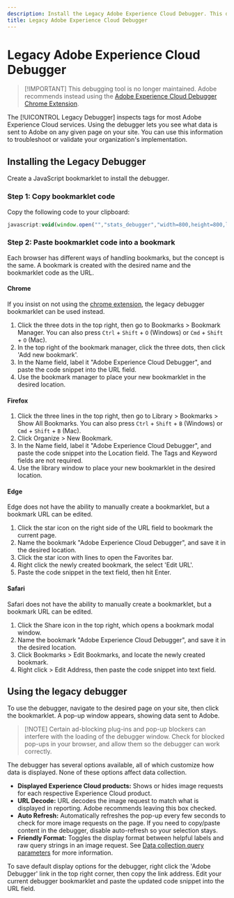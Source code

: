```yaml
---
description: Install the Legacy Adobe Experience Cloud Debugger. This debugger inspects tags for the Analytics, Target, Advertising Cloud, Identity Service, DTM, and Launch.
title: Legacy Adobe Experience Cloud Debugger
---
```


# Legacy Adobe Experience Cloud Debugger

> [!IMPORTANT] This debugging tool is no longer maintained. Adobe recommends instead using the [Adobe Experience Cloud Debugger Chrome Extension](https://docs.adobe.com/content/help/en/debugger/using/experience-cloud-debugger.html).

The [!UICONTROL Legacy Debugger] inspects tags for most Adobe Experience Cloud services. Using the debugger lets you see what data is sent to Adobe on any given page on your site. You can use this information to troubleshoot or validate your organization's implementation.

## Installing the Legacy Debugger

Create a JavaScript bookmarklet to install the debugger.

### Step 1: Copy bookmarklet code

Copy the following code to your clipboard:

```JavaScript
javascript:void(window.open("","stats_debugger","width=800,height=800,location=0,menubar=0,status=1,toolbar=0,resizable=1,scrollbars=1").document.write("<script language=\"JavaScript\" id=dbg src=\"https://www.adobetag.com/d1/digitalpulsedebugger/live/DPD.js\"></"+"script>"+"<script language=\"JavaScript\">window.focus();</script>"));
```

### Step 2: Paste bookmarklet code into a bookmark

Each browser has different ways of handling bookmarks, but the concept is the same. A bookmark is created with the desired name and the bookmarklet code as the URL.

#### Chrome

If you insist on not using the [chrome extension](https://docs.adobe.com/content/help/en/debugger/using/experience-cloud-debugger.html), the legacy debugger bookmarklet can be used instead.

1. Click the three dots in the top right, then go to Bookmarks > Bookmark Manager. You can also press `Ctrl` + `Shift` + `O` (Windows) or `Cmd` + `Shift` + `O` (Mac).
2. In the top right of the bookmark manager, click the three dots, then click 'Add new bookmark'.
3. In the Name field, label it "Adobe Experience Cloud Debugger", and paste the code snippet into the URL field.
4. Use the bookmark manager to place your new bookmarklet in the desired location.

#### Firefox

1. Click the three lines in the top right, then go to Library > Bookmarks > Show All Bookmarks. You can also press `Ctrl` + `Shift` + `B` (Windows) or `Cmd` + `Shift` + `B` (Mac).
2. Click Organize > New Bookmark.
3. In the Name field, label it "Adobe Experience Cloud Debugger", and paste the code snippet into the Location field. The Tags and Keyword fields are not required.
4. Use the library window to place your new bookmarklet in the desired location.

#### Edge

Edge does not have the ability to manually create a bookmarklet, but a bookmark URL can be edited.

1. Click the star icon on the right side of the URL field to bookmark the current page.
2. Name the bookmark "Adobe Experience Cloud Debugger", and save it in the desired location.
3. Click the star icon with lines to open the Favorites bar.
4. Right click the newly created bookmark, the select 'Edit URL'.
5. Paste the code snippet in the text field, then hit Enter.

#### Safari

Safari does not have the ability to manually create a bookmarklet, but a bookmark URL can be edited.

1. Click the Share icon in the top right, which opens a bookmark modal window.
2. Name the bookmark "Adobe Experience Cloud Debugger", and save it in the desired location.
3. Click Bookmarks > Edit Bookmarks, and locate the newly created bookmark.
4. Right click > Edit Address, then paste the code snippet into text field.

## Using the legacy debugger

To use the debugger, navigate to the desired page on your site, then click the bookmarklet. A pop-up window appears, showing data sent to Adobe.

> [!NOTE] Certain ad-blocking plug-ins and pop-up blockers can interfere with the loading of the debugger window. Check for blocked pop-ups in your browser, and allow them so the debugger can work correctly.

The debugger has several options available, all of which customize how data is displayed. None of these options affect data collection.

* **Displayed Experience Cloud products:** Shows or hides image requests for each respective Experience Cloud product.
* **URL Decode:** URL decodes the image request to match what is displayed in reporting. Adobe recommends leaving this box checked.
* **Auto Refresh:** Automatically refreshes the pop-up every few seconds to check for more image requests on the page. If you need to copy/paste content in the debugger, disable auto-refresh so your selection stays.
* **Friendly Format:** Toggles the display format between helpful labels and raw query strings in an image request. See [Data collection query parameters](../js-implementation/data-collection/query-parameters.md) for more information.

To save default display options for the debugger, right click the 'Adobe Debugger' link in the top right corner, then copy the link address. Edit your current debugger bookmarklet and paste the updated code snippet into the URL field.
